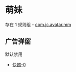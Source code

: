 # 萌妹

存在 1 规则组 - [com.jc.avatar.mm](/src/apps/com.jc.avatar.mm.ts)

## 广告弹窗

默认禁用

- [快照-0](https://i.gkd.li/i/13188475)
